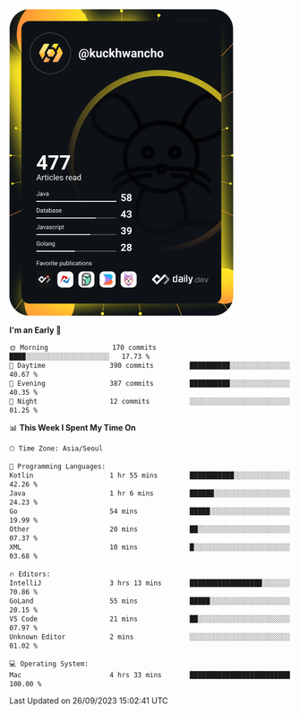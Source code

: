 <a href="https://app.daily.dev/kuckhwancho"><img src="https://github.com/kuckjwi0928/kuckjwi0928/blob/master/devcard.svg" width="400" alt="Kuckjwi Devcard"/></a>

<!--START_SECTION:waka-->
**I'm an Early 🐤** 

```text
🌞 Morning                170 commits         ████░░░░░░░░░░░░░░░░░░░░░   17.73 % 
🌆 Daytime                390 commits         ██████████░░░░░░░░░░░░░░░   40.67 % 
🌃 Evening                387 commits         ██████████░░░░░░░░░░░░░░░   40.35 % 
🌙 Night                  12 commits          ░░░░░░░░░░░░░░░░░░░░░░░░░   01.25 % 
```


📊 **This Week I Spent My Time On** 

```text
🕑︎ Time Zone: Asia/Seoul

💬 Programming Languages: 
Kotlin                   1 hr 55 mins        ███████████░░░░░░░░░░░░░░   42.26 % 
Java                     1 hr 6 mins         ██████░░░░░░░░░░░░░░░░░░░   24.23 % 
Go                       54 mins             █████░░░░░░░░░░░░░░░░░░░░   19.99 % 
Other                    20 mins             ██░░░░░░░░░░░░░░░░░░░░░░░   07.37 % 
XML                      10 mins             █░░░░░░░░░░░░░░░░░░░░░░░░   03.68 % 

🔥 Editors: 
IntelliJ                 3 hrs 13 mins       ██████████████████░░░░░░░   70.86 % 
GoLand                   55 mins             █████░░░░░░░░░░░░░░░░░░░░   20.15 % 
VS Code                  21 mins             ██░░░░░░░░░░░░░░░░░░░░░░░   07.97 % 
Unknown Editor           2 mins              ░░░░░░░░░░░░░░░░░░░░░░░░░   01.02 % 

💻 Operating System: 
Mac                      4 hrs 33 mins       █████████████████████████   100.00 % 
```


 Last Updated on 26/09/2023 15:02:41 UTC
<!--END_SECTION:waka-->
